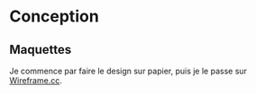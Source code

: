 # Conception

## Maquettes

Je commence par faire le design sur papier, puis je le passe sur [Wireframe.cc](https://wireframe.cc/).
